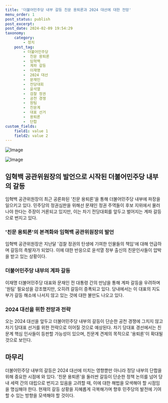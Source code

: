 ```yaml
---
title: '더불어민주당 내부 갈등 친문 용퇴론과 2024 대선에 대한 전망'
menu_order: 1
post_status: publish
post_excerpt: 
post_date: 2024-02-09 19:54:29
taxonomy:
    category:
        - 정치
    post_tag:
        - 더불어민주당
        -  친문 용퇴론
        -  임혁백
        -  계파 갈등
        -  이재명
        -  2024 대선
        -  문재인
        -  전당대회
        -  윤석열
        -  검찰 정권
        -  공천 경쟁
        -  원팀
        -  친문계
        -  대표 선거
        -  용퇴론
        -  단합
custom_fields:
    field1: value 1
    field2: value 2
---
```


![Image](https://imgnews.pstatic.net/image/031/2024/02/09/0000811815_001_20240209120103937.jpg?type=w647)

![Image](https://imgnews.pstatic.net/image/031/2024/02/09/0000811815_002_20240209120103963.jpg?type=w647)

## 임혁백 공관위원장의 발언으로 시작된 더불어민주당 내부의 갈등
임혁백 공관위원장이 최근 공론화된 '친문 용퇴론'을 통해 더불어민주당 내부에 파장을 일으키고 있다. 민주당의 정권심판을 위해선 문재인 정권 주역들이 후보 지위에서 물러나야 한다는 주장이 거론되고 있지만, 이는 차기 전당대회를 앞두고 벌어지는 계파 갈등으로 번지고 있다.
### '친문 용퇴론'의 본격화와 임혁백 공관위원장의 발언
임혁백 공관위원장은 지난달 '검찰 정권의 탄생에 기여한 인물들의 책임'에 대해 언급하며 갈등의 촉발자가 되었다. 이에 대한 반응으로 윤석열 정부 출신의 친문인사들이 압박을 받고 있는 상황이다.
### 더불어민주당 내부의 계파 갈등
이재명 더불어민주당 대표와 문재인 전 대통령 간의 만남을 통해 계파 갈등을 우려하며 '원팀' 필요성을 강조했지만, 오히려 갈등이 증폭되고 있다. 당내에서는 이 대표의 지도부가 갈등 해소에 나서지 않고 있는 것에 대한 불만도 나오고 있다.
### 2024 대선을 위한 전망과 전략
오는 2024 대선을 앞두고 더불어민주당 내부의 갈등이 단순한 공천 경쟁에 그치지 않고 차기 당대표 선거를 위한 전략으로 이어질 것으로 예상된다. 차기 당대표 경선에서는 친문계 핵심 인사들이 등판할 가능성이 있으며, 친문계 견제의 목적으로 '용퇴론'이 확대될 것으로 보인다.
## 마무리
더불어민주당 내부의 갈등은 2024 대선에 미치는 영향뿐만 아니라 정당 내부의 단합을 위해 중요한 시점에 와 있다. '친문 용퇴론'을 둘러싼 갈등이 단순한 정책 논의를 넘어 당내 세력 간의 대립으로 번지고 있음을 고려할 때, 이에 대한 해법을 모색해야 할 시점임을 명심해야 한다. 현재의 갈등 상황을 지혜롭게 극복해가며 향후 민주당의 발전에 기여할 수 있는 방향을 모색해야 할 것이다.
